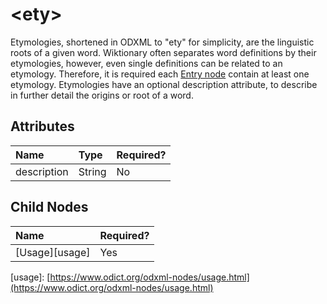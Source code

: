 # &lt;ety&gt;

Etymologies, shortened in ODXML to "ety" for simplicity, are the linguistic roots of a given word. Wiktionary often separates word definitions by their etymologies, however, even single definitions can be related to an etymology. Therefore, it is required each [Entry node](https://www.odict.org/odxml-nodes/entry.html) contain at least one etymology. Etymologies have an optional description attribute, to describe in further detail the origins or root of a word.

## Attributes

| Name | Type | Required? |
| :--- | :--- | :--- |
| description | String | No |

## Child Nodes

| Name | Required? |
| :--- | :--- |
| \[Usage\]\[usage\] | Yes |

\[usage\]: [https://www.odict.org/odxml-nodes/usage.html](https://www.odict.org/odxml-nodes/usage.html)

